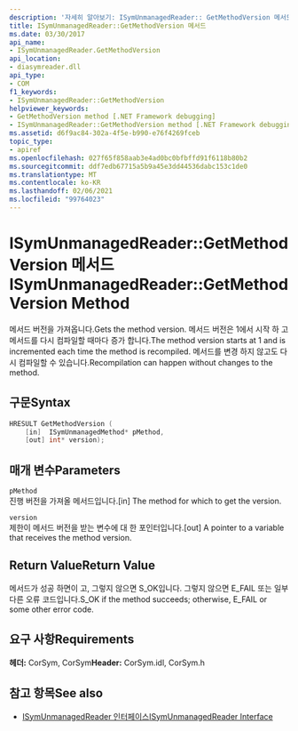 ```yaml
---
description: '자세히 알아보기: ISymUnmanagedReader:: GetMethodVersion 메서드'
title: ISymUnmanagedReader::GetMethodVersion 메서드
ms.date: 03/30/2017
api_name:
- ISymUnmanagedReader.GetMethodVersion
api_location:
- diasymreader.dll
api_type:
- COM
f1_keywords:
- ISymUnmanagedReader::GetMethodVersion
helpviewer_keywords:
- GetMethodVersion method [.NET Framework debugging]
- ISymUnmanagedReader::GetMethodVersion method [.NET Framework debugging]
ms.assetid: d6f9ac84-302a-4f5e-b990-e76f4269fceb
topic_type:
- apiref
ms.openlocfilehash: 027f65f858aab3e4ad0bc0bfbffd91f6118b80b2
ms.sourcegitcommit: ddf7edb67715a5b9a45e3dd44536dabc153c1de0
ms.translationtype: MT
ms.contentlocale: ko-KR
ms.lasthandoff: 02/06/2021
ms.locfileid: "99764023"
---
```

# <a name="isymunmanagedreadergetmethodversion-method"></a><span data-ttu-id="498da-103">ISymUnmanagedReader::GetMethodVersion 메서드</span><span class="sxs-lookup"><span data-stu-id="498da-103">ISymUnmanagedReader::GetMethodVersion Method</span></span>

<span data-ttu-id="498da-104">메서드 버전을 가져옵니다.</span><span class="sxs-lookup"><span data-stu-id="498da-104">Gets the method version.</span></span> <span data-ttu-id="498da-105">메서드 버전은 1에서 시작 하 고 메서드를 다시 컴파일할 때마다 증가 합니다.</span><span class="sxs-lookup"><span data-stu-id="498da-105">The method version starts at 1 and is incremented each time the method is recompiled.</span></span> <span data-ttu-id="498da-106">메서드를 변경 하지 않고도 다시 컴파일할 수 있습니다.</span><span class="sxs-lookup"><span data-stu-id="498da-106">Recompilation can happen without changes to the method.</span></span>  
  
## <a name="syntax"></a><span data-ttu-id="498da-107">구문</span><span class="sxs-lookup"><span data-stu-id="498da-107">Syntax</span></span>  
  
```cpp  
HRESULT GetMethodVersion (  
    [in]  ISymUnmanagedMethod* pMethod,  
    [out] int* version);  
```  
  
## <a name="parameters"></a><span data-ttu-id="498da-108">매개 변수</span><span class="sxs-lookup"><span data-stu-id="498da-108">Parameters</span></span>  

 `pMethod`  
 <span data-ttu-id="498da-109">진행 버전을 가져올 메서드입니다.</span><span class="sxs-lookup"><span data-stu-id="498da-109">[in] The method for which to get the version.</span></span>  
  
 `version`  
 <span data-ttu-id="498da-110">제한이 메서드 버전을 받는 변수에 대 한 포인터입니다.</span><span class="sxs-lookup"><span data-stu-id="498da-110">[out] A pointer to a variable that receives the method version.</span></span>  
  
## <a name="return-value"></a><span data-ttu-id="498da-111">Return Value</span><span class="sxs-lookup"><span data-stu-id="498da-111">Return Value</span></span>  

 <span data-ttu-id="498da-112">메서드가 성공 하면이 고, 그렇지 않으면 S_OK입니다. 그렇지 않으면 E_FAIL 또는 일부 다른 오류 코드입니다.</span><span class="sxs-lookup"><span data-stu-id="498da-112">S_OK if the method succeeds; otherwise, E_FAIL or some other error code.</span></span>  
  
## <a name="requirements"></a><span data-ttu-id="498da-113">요구 사항</span><span class="sxs-lookup"><span data-stu-id="498da-113">Requirements</span></span>  

 <span data-ttu-id="498da-114">**헤더:** CorSym, CorSym</span><span class="sxs-lookup"><span data-stu-id="498da-114">**Header:** CorSym.idl, CorSym.h</span></span>  
  
## <a name="see-also"></a><span data-ttu-id="498da-115">참고 항목</span><span class="sxs-lookup"><span data-stu-id="498da-115">See also</span></span>

- [<span data-ttu-id="498da-116">ISymUnmanagedReader 인터페이스</span><span class="sxs-lookup"><span data-stu-id="498da-116">ISymUnmanagedReader Interface</span></span>](isymunmanagedreader-interface.md)
